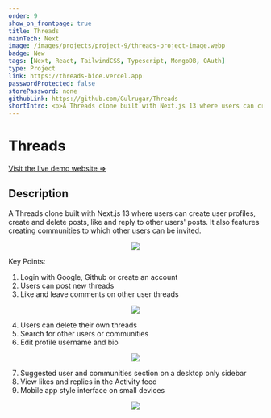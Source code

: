 ```yaml
---
order: 9
show_on_frontpage: true
title: Threads
mainTech: Next
image: /images/projects/project-9/threads-project-image.webp
badge: New
tags: [Next, React, TailwindCSS, Typescript, MongoDB, OAuth]
type: Project
link: https://threads-bice.vercel.app
passwordProtected: false
storePassword: none
githubLink: https://github.com/Gulrugar/Threads
shortIntro: <p>A Threads clone built with Next.js 13 where users can create user profiles, create and delete posts, like and reply to other users' posts. It also features creating communities to which other users can be invited.</p>
---
```


# Threads

[Visit the live demo website =>](https://threads-bice.vercel.app/ "Threads")

## Description

A Threads clone built with Next.js 13 where users can create user profiles, create and delete posts, like and reply to other users' posts. It also features creating communities to which other users can be invited.

<div align="center">
  <img src="https://github.com/Gulrugar/Threads/assets/105955316/d43c386c-fd7f-4e85-97df-022163f5da18" loading="lazy"/>
</div>

Key Points:

1. Login with Google, Github or create an account
2. Users can post new threads
3. Like and leave comments on other user threads

<div align="center">
  <img src="https://github.com/Gulrugar/Threads/assets/105955316/6fbcb2ca-a499-44d3-96ff-be00a17ab0e3" loading="lazy"/>
</div>

4. Users can delete their own threads
5. Search for other users or communities
6. Edit profile username and bio

<div align="center">
  <img src="https://github.com/Gulrugar/Threads/assets/105955316/c7084aa4-7fef-4a5a-bc7f-1004624ee8fa" loading="lazy"/>
</div>

7. Suggested user and communities section on a desktop only sidebar
8. View likes and replies in the Activity feed
9. Mobile app style interface on small devices

<div align="center">
  <img src="https://github.com/Gulrugar/Threads/assets/105955316/7d851728-25e4-47ae-b071-12b47574fc9b" loading="lazy"/>
</div>
